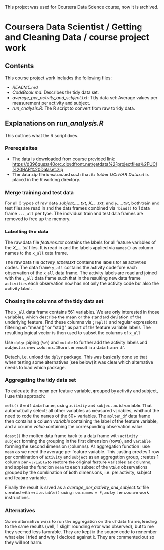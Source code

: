 This project was used for Coursera Data Science course, now it is archived.

# Coursera Data Scientist / Getting and Cleaning Data / course project work


## Contents
This course project work includes the following files:

- _README.md_
- _CodeBook.md_: Describes the tidy data set.
- _average_per_activity_and_subject.txt_: Tidy data set: Average values per measurement per activity and subject.
- _run_analysis.R_: The R script to convert from raw to tidy data.

## Explanations on _run_analysis.R_
This outlines what the R script does.

### Prerequisites
* The data is downloaded from course provided link: <https://d396qusza40orc.cloudfront.net/getdata%2Fprojectfiles%2FUCI%20HAR%20Dataset.zip>
* The data zip file is extracted such that its folder _UCI HAR Dataset_ is placed in the R working directory.

### Merge training and test data
For all 3 types of raw data _subject\_....txt_, _X\_....txt_, and _y\_....txt_, both train and test files are read in and the data frames combined via `rbind()` to 1 data frame `..._all` per type. The individual train and test data frames are removed to free up the memory.

### Labelling the data
The raw data file _features.txt_ contains the labels for all feature variables of the _X\_....txt_ files. It is read in and the labels applied via `names()` as column names to the `x_all` data frame.

The raw data file _activity_labels.txt_ contains the labels for all activities codes.
The data frame `y_all` contains the activity code fore each observation of the `x_all` data frame. The activity labels are read and joined with the `y_all` data frame such that in the resulting new data frame `activities` each observation now has not only the activity code but also the activity label.

### Chosing the columns of the tidy data set
The `x_all` data frame contains 561 variables. We are only interested in those variables, which describe the mean or the standard deviation of the underlying feature. Find these columns via `grepl()` and regular expressions filtering on "mean()" or "std()" as part of the feature variable labels. The resulting logical vector is then used to subset the columns of `x_all`.

Use `dplyr` piping (`%>%`) and `mutate` to further add the activity labels and subject as new columns. Store the result in a data frame `df`.

Detach, i.e. unload the `dplyr` package. This was basically done so that when testing some alternatives (see below) it was clear which alternative needs to load which package.

### Aggregating the tidy data set
To calculate the mean per feature variable, grouped by activity and subject, I use this approach:

`melt()` the `df` data frame, using `activity` and `subject` as id variable. That automatically selects all other variables as measured variables, whithout the need to code the names of the 60+ variables. The `molten_df` data frame then contains a column _variable_ containing the label of the feature variable, and a column _value_ containing the corresponding observation value.

`dcast()` the molten data frame back to a data frame with `activity + subject` forming the grouping in the first dimension (rows), and `variable` forming the second dimension (columns). As aggregation function I use `mean` as we need the average per feature variable. This casting creates 1 row per combination of `activity` and `subject` as an aggregation group, creates 1 column per `variable` to restore the original feature variables as columns, and applies the function `mean` to each subset of the _value_ observations grouped by the combination of both dimensions, i.e. per activity, subject and feature variable.

Finally the result is saved as a _average_per_activity_and_subject.txt_ file created with `write.table()` using `row.names = F`, as by the course work instructions.


### Alternatives
Some alternative ways to run the aggregation on the `df` data frame, leading to the same results (well, 1 slight rounding error was observed), but to me they seemed less favorable. They are kept in the source code to remember what else I tried and why I decided against it. They are commented out so they will not harm.
 
